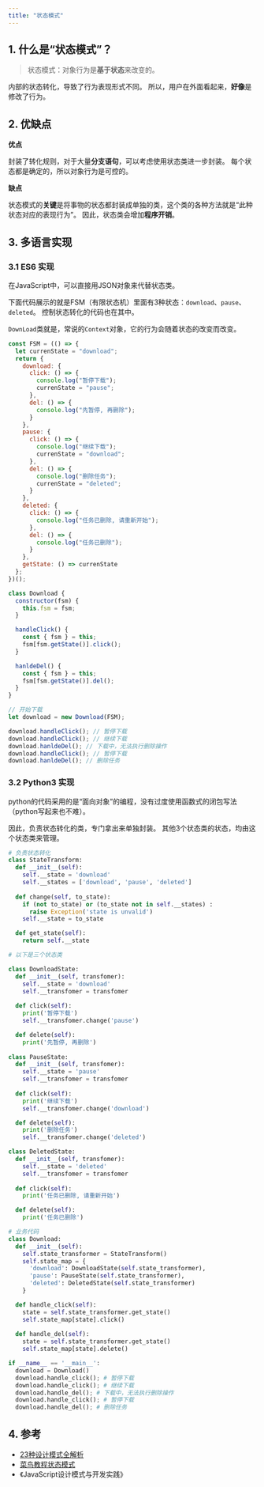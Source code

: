 ```yaml
---
title: "状态模式"
---
```


## 1. 什么是“状态模式”？

> 状态模式：对象行为是**基于状态**来改变的。 

内部的状态转化，导致了行为表现形式不同。
所以，用户在外面看起来，**好像**是修改了行为。


## 2. 优缺点

**优点**

封装了转化规则，对于大量**分支语句**，可以考虑使用状态类进一步封装。
每个状态都是确定的，所以对象行为是可控的。

**缺点**

状态模式的**关键**是将事物的状态都封装成单独的类，这个类的各种方法就是“此种状态对应的表现行为”。
因此，状态类会增加**程序开销**。

## 3. 多语言实现

### 3.1 ES6 实现

在JavaScript中，可以直接用JSON对象来代替状态类。

下面代码展示的就是FSM（有限状态机）里面有3种状态：`download`、`pause`、`deleted`。
控制状态转化的代码也在其中。

`DownLoad`类就是，常说的`Context`对象，它的行为会随着状态的改变而改变。

```javascript
const FSM = (() => {
  let currenState = "download";
  return {
    download: {
      click: () => {
        console.log("暂停下载");
        currenState = "pause";
      },
      del: () => {
        console.log("先暂停, 再删除");
      }
    },
    pause: {
      click: () => {
        console.log("继续下载");
        currenState = "download";
      },
      del: () => {
        console.log("删除任务");
        currenState = "deleted";
      }
    },
    deleted: {
      click: () => {
        console.log("任务已删除, 请重新开始");
      },
      del: () => {
        console.log("任务已删除");
      }
    },
    getState: () => currenState
  };
})();

class Download {
  constructor(fsm) {
    this.fsm = fsm;
  }

  handleClick() {
    const { fsm } = this;
    fsm[fsm.getState()].click();
  }

  hanldeDel() {
    const { fsm } = this;
    fsm[fsm.getState()].del();
  }
}

// 开始下载
let download = new Download(FSM);

download.handleClick(); // 暂停下载
download.handleClick(); // 继续下载
download.hanldeDel(); // 下载中，无法执行删除操作
download.handleClick(); // 暂停下载
download.hanldeDel(); // 删除任务
```

### 3.2 Python3 实现

python的代码采用的是“面向对象”的编程，没有过度使用函数式的闭包写法（python写起来也不难）。

因此，负责状态转化的类，专门拿出来单独封装。
其他3个状态类的状态，均由这个状态类来管理。

```python
# 负责状态转化
class StateTransform:
  def __init__(self):
    self.__state = 'download'
    self.__states = ['download', 'pause', 'deleted']
  
  def change(self, to_state):
    if (not to_state) or (to_state not in self.__states) : 
      raise Exception('state is unvalid')
    self.__state = to_state

  def get_state(self):
    return self.__state

# 以下是三个状态类

class DownloadState: 
  def __init__(self, transfomer):
    self.__state = 'download'
    self.__transfomer = transfomer
  
  def click(self):
    print('暂停下载')
    self.__transfomer.change('pause')

  def delete(self):
    print('先暂停, 再删除')
  
class PauseState:
  def __init__(self, transfomer):
    self.__state = 'pause'
    self.__transfomer = transfomer
  
  def click(self):
    print('继续下载')
    self.__transfomer.change('download')

  def delete(self):
    print('删除任务')
    self.__transfomer.change('deleted')

class DeletedState:
  def __init__(self, transfomer):
    self.__state = 'deleted'
    self.__transfomer = transfomer
  
  def click(self):
    print('任务已删除, 请重新开始')

  def delete(self):
    print('任务已删除')

# 业务代码
class Download:
  def __init__(self):
    self.state_transformer = StateTransform()
    self.state_map = {
      'download': DownloadState(self.state_transformer),
      'pause': PauseState(self.state_transformer),
      'deleted': DeletedState(self.state_transformer)
    }

  def handle_click(self):
    state = self.state_transformer.get_state()
    self.state_map[state].click()
  
  def handle_del(self):
    state = self.state_transformer.get_state()
    self.state_map[state].delete()

if __name__ == '__main__':
  download = Download()
  download.handle_click(); # 暂停下载
  download.handle_click(); # 继续下载
  download.handle_del(); # 下载中，无法执行删除操作
  download.handle_click(); # 暂停下载
  download.handle_del(); # 删除任务
```

## 4. 参考

- [23种设计模式全解析](https://www.cnblogs.com/geek6/p/3951677.html)
- [菜鸟教程状态模式](http://www.runoob.com/design-pattern/state-pattern.html)
- 《JavaScript设计模式与开发实践》